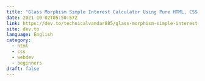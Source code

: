 ```yaml
---
title: "Glass Morphism Simple Interest Calculator Using Pure HTML, CSS & JS."
date: 2021-10-02T05:50:57Z
link: https://dev.to/technicalvandar885/glass-morphism-simple-interest-calculator-using-pure-html-css-js-414m?utm_medium=RSS&utm_source=news.12bit.vn
site: dev.to
language: English
category:
  - html
  - css
  - webdev
  - beginners
draft: false
---
```

